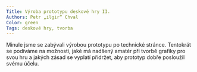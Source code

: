 ```yaml
---
Title: Výroba prototypu deskové hry II.
Authors: Petr „ilgir“ Chval
Color: green
Tags: deskové hry, tvorba
---
```

Minule jsme se zabývali výrobou prototypu
po technické stránce. Tentokrát se
podíváme na možnosti, jaké má nadšený
amatér při tvorbě grafiky pro svou hru a
jakých zásad se vyplatí přidržet, aby prototyp
dobře posloužil svému účelu.
